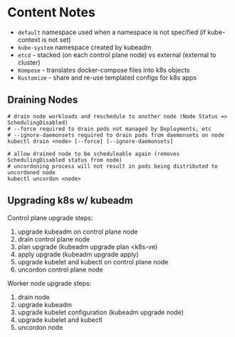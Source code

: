 # Content Notes

- `default` namespace used when a namespace is not specified (if kube-context is not set)
- `kube-system` namespace created by kubeadm
- `etcd` - stacked (on each control plane node) vs external (external to cluster)
- `Kompose` - translates docker-compose files into k8s objects
- `Kustomize` - share and re-use templated configs for k8s apps

## Draining Nodes
```
# drain node workloads and reschedule to another node (Node Status => SchedulingDisabled)
# --force required to drain pods not managed by Deployments, etc 
# --ignore-daemonsets required to drain pods from daemonsets on node
kubectl drain <node> [--force] [--ignore-daemonsets]

# allow drained node to be scheduleable again (removes SchedulingDisabled status from node)
# uncordoning process will not result in pods being distributed to uncordoned node
kubectl uncordon <node>
```

## Upgrading k8s w/ kubeadm

Control plane upgrade steps:
1. upgrade kubeadm on control plane node
2. drain control plane node
3. plan upgrade (kubeadm upgrade plan <k8s-ve)
4. apply upgrade (kubeadm upgrade apply)
5. upgrade kubelet and kubectl on control plane node
6. uncordon control plane node

Worker node upgrade steps:
1. drain node
2. upgrade kubeadm
3. upgrade kubelet configuration (kubeadm upgrade node)
4. upgrade kubelet and kubectl
5. uncordon node
